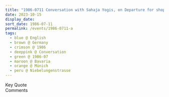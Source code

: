 ```yaml
---
title: "1986-0711 Conversation with Sahaja Yogis, on Departure for shopping, Sahaja Yoga Centrum, Niebelungenstrasse 68, Münich, Bavaria, Germany"
date: 2023-10-15
display_date: 
sort_date: 1986-07-11
permalink: /events/1986-0711-a
tags:
  - blue @ English
  - brown @ Germany
  - crimson @ 1986
  - deeppink @ Conversation
  - green @ 1986-07
  - maroon @ Bavaria
  - orange @ Münich
  - peru @ Niebelungenstrasse
---
```


<wave-list>
  <list-title color="green" width="75">Key Quote</list-title>
  <list-item color="BlanchedAlmond"  width="200"></list-item>
  <list-item color="Lavender"></list-item>
  <list-item color="BlanchedAlmond"></list-item>
</wave-list>

<br>

<wave-list>
  <list-title color="green" width="75">Comments</list-title>
  <list-item color="BlanchedAlmond"  width="200"></list-item>
  <list-item color="Lavender"></list-item>
  <list-item color="BlanchedAlmond"></list-item>
</wave-list>